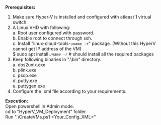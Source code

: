 <b>Prerequisites: </b>
1. Make sure Hyper-V is installed and configured with atleast 1 virtual switch. <br />
2. A Linux VHD with following:<br />
	a. Root user configured with password.<br />
	b. Enable root to connect through ssh.<br />
	c. Install "linux-cloud-tools-`uname -r`" package. (Without this HyperV cannot get IP address of the VM)<br />
		$ sudo apt install *`uname -r`*  # should install all the required packages
3. Keep following binaries in ".\bin" directory.<br />
	a. dos2unix.exe<br />
	b. plink.exe<br />
	c. pscp.exe<br />
	d. putty.exe<br />
	e. puttygen.exe<br />
4. Configure the  .xml file according to your requirements.<br />

<b>Execution: </b> <br />
Open powershell in Admin mode.<br />
cd to "HyperV_VM_Deployment" folder.<br />
Run ".\CreateVMs.ps1 <Your_Config_XML>"<br />
